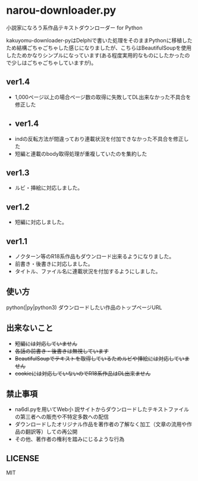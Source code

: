 # narou-downloader.py
小説家になろう系作品テキストダウンローダー for Python

kakuyomu-downloader-pyはDelphiで書いた処理をそのままPythonに移植したため結構ごちゃごちゃした感じになりましたが、こちらはBeautifulSoupを使用したためかなりシンプルになっています(ある程度実用的なものにしたかったので少しはごちゃごちゃしていますが)。

## ver1.4
+ 1,000ページ以上の場合ページ数の取得に失敗してDL出来なかった不具合を修正した
+ ## ver1.4
+ indの反転方法が間違っており連載状況を付加できなかった不具合を修正した
+ 短編と連載のbody取得処理が重複していたのを集約した
## ver1.3
+ ルビ・挿絵に対応しました。
## ver1.2
+ 短編に対応しました。
## ver1.1
+ ノクターン等のR18系作品もダウンロード出来るようになりました。
+ 前書き・後書きに対応しました。
+ タイトル、ファイル名に連載状況を付加するようにしました。

## 使い方
python(|py|python3) ダウンロードしたい作品のトップページURL

## 出来ないこと
+ ~~短編には対応していません~~
+ ~~各話の前書き・後書きは無視しています~~
+ ~~BeautifulSoupでテキストを取得しているためルビや挿絵には対応していません~~
+ ~~cookieには対応していないのでR18系作品はDL出来ません~~

## 禁止事項
+ na6dl.pyを用いてWeb小 説サイトからダウンロードしたテキストファイルの第三者への販売や不特定多数への配信
+ ダウンロードしたオリジナル作品を著作者の了解なく加工（文章の流用や作品の翻訳等）しての再公開
+ その他、著作者の権利を踏みにじるような行為

## LICENSE
MIT
